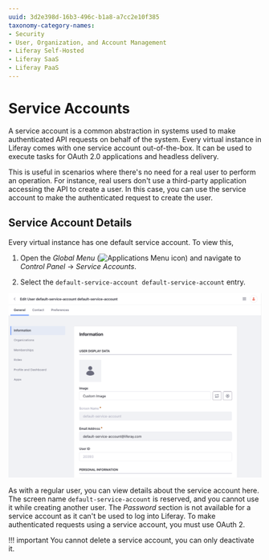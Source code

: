 ```yaml
---
uuid: 3d2e398d-16b3-496c-b1a8-a7cc2e10f385
taxonomy-category-names:
- Security
- User, Organization, and Account Management
- Liferay Self-Hosted
- Liferay SaaS
- Liferay PaaS
---
```


# Service Accounts

A service account is a common abstraction in systems used to make authenticated API requests on behalf of the system. Every virtual instance in Liferay comes with one service account out-of-the-box. It can be used to execute tasks for OAuth 2.0 applications and headless delivery.

This is useful in scenarios where there's no need for a real user to perform an operation. For instance, real users don't use a third-party application accessing the API to create a user. In this case, you can use the service account to make the authenticated request to create the user.

## Service Account Details

Every virtual instance has one default service account. To view this,

1. Open the *Global Menu* (![Applications Menu icon](../images/icon-applications-menu.png)) and navigate to *Control Panel* &rarr; *Service Accounts*.

1. Select the `default-service-account default-service-account` entry.

![Every virtual instance comes with one default service account.](./service-accounts/images/01.png)

As with a regular user, you can view details about the service account here. The screen name `default-service-account` is reserved, and you cannot use it while creating another user. The *Password* section is not available for a service account as it can't be used to log into Liferay. To make authenticated requests using a service account, you must use OAuth 2.

!!! important
    You cannot delete a service account, you can only deactivate it.